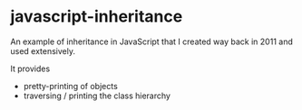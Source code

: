 # javascript-inheritance
An example of inheritance in JavaScript that I created way back in 2011 and used extensively.  

It provides 
+ pretty-printing of objects
+ traversing / printing the class hierarchy
